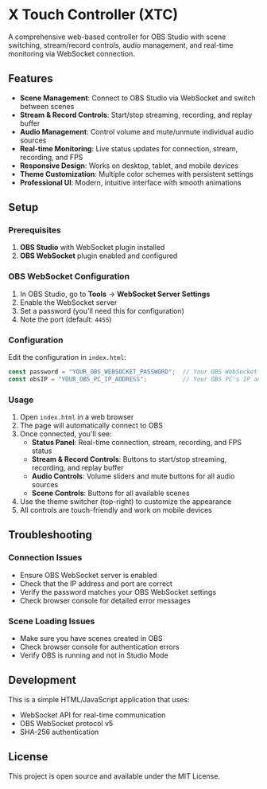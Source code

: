 # X Touch Controller (XTC)

A comprehensive web-based controller for OBS Studio with scene switching, stream/record controls, audio management, and real-time monitoring via WebSocket connection.

## Features

- **Scene Management**: Connect to OBS Studio via WebSocket and switch between scenes
- **Stream & Record Controls**: Start/stop streaming, recording, and replay buffer
- **Audio Management**: Control volume and mute/unmute individual audio sources
- **Real-time Monitoring**: Live status updates for connection, stream, recording, and FPS
- **Responsive Design**: Works on desktop, tablet, and mobile devices
- **Theme Customization**: Multiple color schemes with persistent settings
- **Professional UI**: Modern, intuitive interface with smooth animations

## Setup

### Prerequisites

1. **OBS Studio** with WebSocket plugin installed
2. **OBS WebSocket** plugin enabled and configured

### OBS WebSocket Configuration

1. In OBS Studio, go to **Tools** → **WebSocket Server Settings**
2. Enable the WebSocket server
3. Set a password (you'll need this for configuration)
4. Note the port (default: `4455`)

### Configuration

Edit the configuration in `index.html`:

```javascript
const password = "YOUR_OBS_WEBSOCKET_PASSWORD";  // Your OBS WebSocket password
const obsIP = "YOUR_OBS_PC_IP_ADDRESS";          // Your OBS PC's IP address
```

### Usage

1. Open `index.html` in a web browser
2. The page will automatically connect to OBS
3. Once connected, you'll see:
   - **Status Panel**: Real-time connection, stream, recording, and FPS status
   - **Stream & Record Controls**: Buttons to start/stop streaming, recording, and replay buffer
   - **Audio Controls**: Volume sliders and mute buttons for all audio sources
   - **Scene Controls**: Buttons for all available scenes
4. Use the theme switcher (top-right) to customize the appearance
5. All controls are touch-friendly and work on mobile devices

## Troubleshooting

### Connection Issues

- Ensure OBS WebSocket server is enabled
- Check that the IP address and port are correct
- Verify the password matches your OBS WebSocket settings
- Check browser console for detailed error messages

### Scene Loading Issues

- Make sure you have scenes created in OBS
- Check browser console for authentication errors
- Verify OBS is running and not in Studio Mode

## Development

This is a simple HTML/JavaScript application that uses:
- WebSocket API for real-time communication
- OBS WebSocket protocol v5
- SHA-256 authentication

## License

This project is open source and available under the MIT License. 